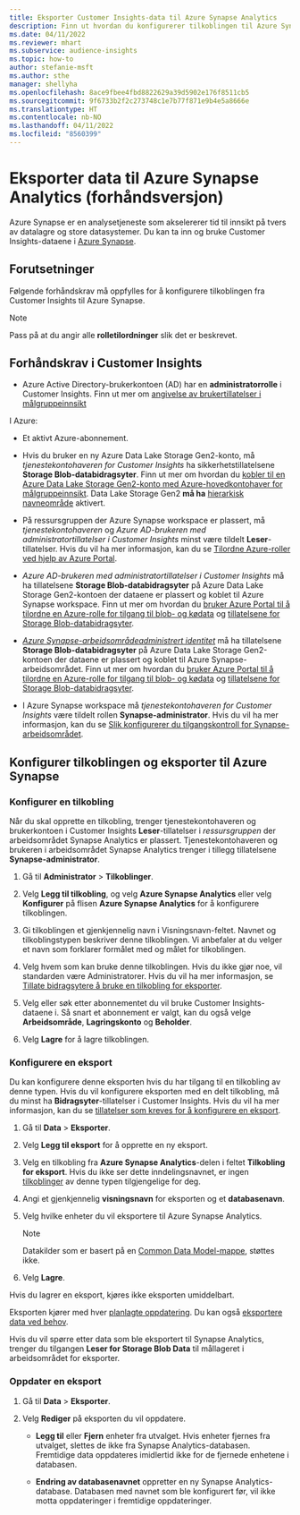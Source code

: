 ```yaml
---
title: Eksporter Customer Insights-data til Azure Synapse Analytics
description: Finn ut hvordan du konfigurerer tilkoblingen til Azure Synapse Analytics.
ms.date: 04/11/2022
ms.reviewer: mhart
ms.subservice: audience-insights
ms.topic: how-to
author: stefanie-msft
ms.author: sthe
manager: shellyha
ms.openlocfilehash: 8ace9fbee4fbd8822629a39d5902e176f8511cb5
ms.sourcegitcommit: 9f6733b2f2c273748c1e7b77f871e9b4e5a8666e
ms.translationtype: HT
ms.contentlocale: nb-NO
ms.lasthandoff: 04/11/2022
ms.locfileid: "8560399"
---
```

# <a name="export-data-to-azure-synapse-analytics-preview"></a>Eksporter data til Azure Synapse Analytics (forhåndsversjon)

Azure Synapse er en analysetjeneste som akselererer tid til innsikt på tvers av datalagre og store datasystemer. Du kan ta inn og bruke Customer Insights-dataene i [Azure Synapse](/azure/synapse-analytics/overview-what-is).

## <a name="prerequisites"></a>Forutsetninger

Følgende forhåndskrav må oppfylles for å konfigurere tilkoblingen fra Customer Insights til Azure Synapse.

> [!NOTE]
> Pass på at du angir alle **rolletilordninger** slik det er beskrevet.  

## <a name="prerequisites-in-customer-insights"></a>Forhåndskrav i Customer Insights

* Azure Active Directory-brukerkontoen (AD) har en **administratorrolle** i Customer Insights. Finn ut mer om [angivelse av brukertillatelser i målgruppeinnsikt](permissions.md#assign-roles-and-permissions)

I Azure: 

- Et aktivt Azure-abonnement.

- Hvis du bruker en ny Azure Data Lake Storage Gen2-konto, må *tjenestekontohaveren for Customer Insights* ha sikkerhetstillatelsene **Storage Blob-databidragsyter**. Finn ut mer om hvordan du [kobler til en Azure Data Lake Storage Gen2-konto med Azure-hovedkontohaver for målgruppeinnsikt](connect-service-principal.md). Data Lake Storage Gen2 **må ha** [hierarkisk navneområde](/azure/storage/blobs/data-lake-storage-namespace) aktivert.

- På ressursgruppen der Azure Synapse workspace er plassert, må *tjenestekontohaveren* og *Azure AD-brukeren med administratortillatelser i Customer Insights* minst være tildelt **Leser**-tillatelser. Hvis du vil ha mer informasjon, kan du se [Tilordne Azure-roller ved hjelp av Azure Portal](/azure/role-based-access-control/role-assignments-portal).

- *Azure AD-brukeren med administratortillatelser i Customer Insights* må ha tillatelsene **Storage Blob-databidragsyter** på Azure Data Lake Storage Gen2-kontoen der dataene er plassert og koblet til Azure Synapse workspace. Finn ut mer om hvordan du [bruker Azure Portal til å tilordne en Azure-rolle for tilgang til blob- og kødata](/azure/storage/common/storage-auth-aad-rbac-portal) og [tillatelsene for Storage Blob-databidragsyter](/azure/role-based-access-control/built-in-roles#storage-blob-data-contributor).

- *[Azure Synapse-arbeidsområdeadministrert identitet](/azure/synapse-analytics/security/synapse-workspace-managed-identity)* må ha tillatelsene **Storage Blob-databidragsyter** på Azure Data Lake Storage Gen2-kontoen der dataene er plassert og koblet til Azure Synapse-arbeidsområdet. Finn ut mer om hvordan du [bruker Azure Portal til å tilordne en Azure-rolle for tilgang til blob- og kødata](/azure/storage/common/storage-auth-aad-rbac-portal) og [tillatelsene for Storage Blob-databidragsyter](/azure/role-based-access-control/built-in-roles#storage-blob-data-contributor).

- I Azure Synapse workspace må *tjenestekontohaveren for Customer Insights* være tildelt rollen **Synapse-administrator**. Hvis du vil ha mer informasjon, kan du se [Slik konfigurerer du tilgangskontroll for Synapse-arbeidsområdet](/azure/synapse-analytics/security/how-to-set-up-access-control).

## <a name="set-up-the-connection-and-export-to-azure-synapse"></a>Konfigurer tilkoblingen og eksporter til Azure Synapse

### <a name="configure-a-connection"></a>Konfigurer en tilkobling

Når du skal opprette en tilkobling, trenger tjenestekontohaveren og brukerkontoen i Customer Insights **Leser**-tillatelser i *ressursgruppen* der arbeidsområdet Synapse Analytics er plassert. Tjenestekontohaveren og brukeren i arbeidsområdet Synapse Analytics trenger i tillegg tillatelsene **Synapse-administrator**. 

1. Gå til **Administrator** > **Tilkoblinger**.

1. Velg **Legg til tilkobling**, og velg **Azure Synapse Analytics** eller velg **Konfigurer** på flisen **Azure Synapse Analytics** for å konfigurere tilkoblingen.

1. Gi tilkoblingen et gjenkjennelig navn i Visningsnavn-feltet. Navnet og tilkoblingstypen beskriver denne tilkoblingen. Vi anbefaler at du velger et navn som forklarer formålet med og målet for tilkoblingen.

1. Velg hvem som kan bruke denne tilkoblingen. Hvis du ikke gjør noe, vil standarden være Administratorer. Hvis du vil ha mer informasjon, se [Tillate bidragsytere å bruke en tilkobling for eksporter](connections.md#allow-contributors-to-use-a-connection-for-exports).

1. Velg eller søk etter abonnementet du vil bruke Customer Insights-dataene i. Så snart et abonnement er valgt, kan du også velge **Arbeidsområde**, **Lagringskonto** og **Beholder**.

1. Velg **Lagre** for å lagre tilkoblingen.

### <a name="configure-an-export"></a>Konfigurere en eksport

Du kan konfigurere denne eksporten hvis du har tilgang til en tilkobling av denne typen. Hvis du vil konfigurere eksporten med en delt tilkobling, må du minst ha **Bidragsyter**-tillatelser i Customer Insights. Hvis du vil ha mer informasjon, kan du se [tillatelser som kreves for å konfigurere en eksport](export-destinations.md#set-up-a-new-export).

1. Gå til **Data** > **Eksporter**.

1. Velg **Legg til eksport** for å opprette en ny eksport.

1. Velg en tilkobling fra **Azure Synapse Analytics**-delen i feltet **Tilkobling for eksport**. Hvis du ikke ser dette inndelingsnavnet, er ingen [tilkoblinger](connections.md) av denne typen tilgjengelige for deg.

1. Angi et gjenkjennelig **visningsnavn** for eksporten og et **databasenavn**.

1. Velg hvilke enheter du vil eksportere til Azure Synapse Analytics.
   > [!NOTE]
   > Datakilder som er basert på en [Common Data Model-mappe](connect-common-data-model.md), støttes ikke.

2. Velg **Lagre**.

Hvis du lagrer en eksport, kjøres ikke eksporten umiddelbart.

Eksporten kjører med hver [planlagte oppdatering](system.md#schedule-tab). Du kan også [eksportere data ved behov](export-destinations.md#run-exports-on-demand).

Hvis du vil spørre etter data som ble eksportert til Synapse Analytics, trenger du tilgangen **Leser for Storage Blob Data** til mållageret i arbeidsområdet for eksporter. 

### <a name="update-an-export"></a>Oppdater en eksport

1. Gå til **Data** > **Eksporter**.

1. Velg **Rediger** på eksporten du vil oppdatere.

   - **Legg til** eller **Fjern** enheter fra utvalget. Hvis enheter fjernes fra utvalget, slettes de ikke fra Synapse Analytics-databasen. Fremtidige data oppdateres imidlertid ikke for de fjernede enhetene i databasen.

   - **Endring av databasenavnet** oppretter en ny Synapse Analytics-database. Databasen med navnet som ble konfigurert før, vil ikke motta oppdateringer i fremtidige oppdateringer.
